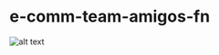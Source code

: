 # e-comm-team-amigos-fn
![ alt text ](https://img.shields.io/badge/Node.js-rest-339933?style=for-the-badge&logo=Node.js)

